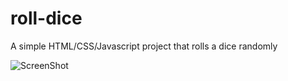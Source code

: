 # roll-dice
A simple HTML/CSS/Javascript project that rolls a dice randomly



![ScreenShot](https://raw.github.com/garricksu/{roll-dice/master/roll-dice-screenshot.png)
